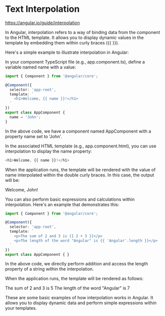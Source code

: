 # Text Interpolation

https://angular.io/guide/interpolation

In Angular, interpolation refers to a way of binding data from the component to the HTML template. It allows you to display dynamic values in the template by embedding them within curly braces ({{ }}).

Here's a simple example to illustrate interpolation in Angular:

In your component TypeScript file (e.g., app.component.ts), define a variable named name with a value:

```typescript
import { Component } from '@angular/core';

@Component({
  selector: 'app-root',
  template: `
    <h1>Welcome, {{ name }}!</h1>
  `
})
export class AppComponent {
  name = 'John';
}
```

In the above code, we have a component named AppComponent with a property name set to 'John'.

In the associated HTML template (e.g., app.component.html), you can use interpolation to display the name property:

```typescript
<h1>Welcome, {{ name }}!</h1>
```

When the application runs, the template will be rendered with the value of name interpolated within the double curly braces. In this case, the output will be:

Welcome, John!

You can also perform basic expressions and calculations within interpolation. Here's an example that demonstrates this:

```typescript
import { Component } from '@angular/core';

@Component({
  selector: 'app-root',
  template: `
    <p>The sum of 2 and 3 is {{ 2 + 3 }}</p>
    <p>The length of the word "Angular" is {{ 'Angular'.length }}</p>
  `
})
export class AppComponent { }
```

In the above code, we directly perform addition and access the length property of a string within the interpolation.

When the application runs, the template will be rendered as follows:

The sum of 2 and 3 is 5
The length of the word "Angular" is 7

These are some basic examples of how interpolation works in Angular. It allows you to display dynamic data and perform simple expressions within your templates.



